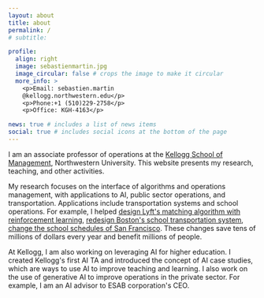 ```yaml
---
layout: about
title: about
permalink: /
# subtitle: 

profile:
  align: right
  image: sebastienmartin.jpg
  image_circular: false # crops the image to make it circular
  more_info: >
    <p>Email: sebastien.martin
    @kellogg.northwestern.edu</p>
    <p>Phone:+1 (510)229-2758</p>
    <p>Office: KGH-4163</p>

news: true # includes a list of news items
social: true # includes social icons at the bottom of the page
---
```


I am an associate professor of operations at the [Kellogg School of Management](https://www.kellogg.northwestern.edu/), Northwestern University. This website presents my research, teaching, and other activities.

My research focuses on the interface of algorithms and operations management, with applications to AI, public sector operations, and transportation.  Applications include transportation systems and school operations. For example, I helped [design Lyft's matching algorithm with reinforcement learning](https://www.youtube.com/watch?v=AUEvoqR3D3M), [redesign Boston's school transportation system](http://online.wsj.com/public/resources/documents/print/WSJ_-A002-20170812.pdf), [change the school schedules of San Francisco](https://papers.ssrn.com/sol3/papers.cfm?abstract_id=4324076). These changes save tens of millions of dollars every year and benefit millions of people.

At Kellogg, I am also working on leveraging AI for higher education. I created Kellogg's first AI TA and introduced the concept of AI case studies, which are ways to use AI to improve teaching and learning. I also work on the use of generative AI to improve operations in the private sector. For example, I am an AI advisor to ESAB corporation's CEO.
